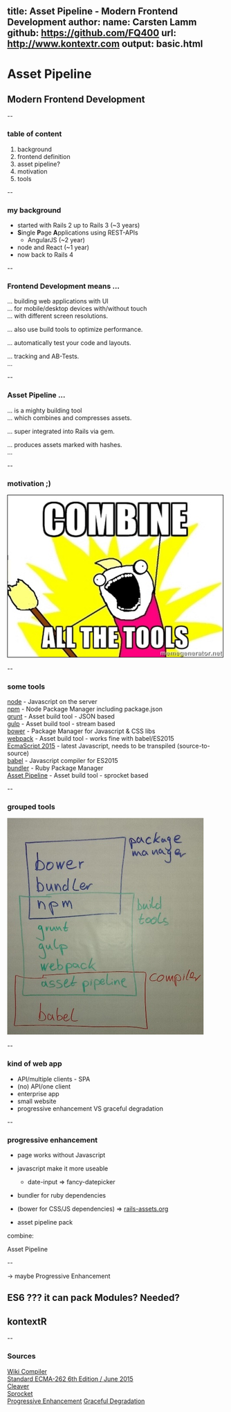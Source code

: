 title: Asset Pipeline - Modern Frontend Development
author:
  name: Carsten Lamm
  github: https://github.com/FQ400
  url: http://www.kontextr.com
output: basic.html
--

# Asset Pipeline
## Modern Frontend Development

--

### table of content

1. background  
1. frontend definition
1. asset pipeline?
1. motivation  
1. tools

--

### my background

- started with Rails 2 up to Rails 3 (~3 years)
- **S**ingle **P**age **A**pplications using REST-APIs
  - AngularJS (~2 year)
- node and React (~1 year)
- now back to Rails 4

--

### Frontend Development means ...

... building web applications with UI  
... for mobile/desktop devices with/without touch  
... with different screen resolutions.

... also use build tools to optimize performance.  

... automatically test your code and layouts.  

... tracking and AB-Tests.  
...

--

### Asset Pipeline ...

... is a mighty building tool  
... which combines and compresses assets.  

... super integrated into Rails via gem.  

... produces assets marked with hashes.  
...

--

### motivation ;)

![](./combine_all_the_tools.jpg)

--

### some tools

[node](https://nodejs.org/en/) - Javascript on the server  
[npm](https://www.npmjs.com/) - Node Package Manager including package.json  
[grunt](http://gruntjs.com/) - Asset build tool - JSON based  
[gulp](https://github.com/gulpjs/gulp/blob/master/docs/getting-started.md) - Asset build tool - stream based  
[bower](http://bower.io/) - Package Manager for Javascript & CSS libs  
[webpack](https://webpack.github.io/) - Asset build tool - works fine with babel/ES2015  
[EcmaScript 2015](https://github.com/lukehoban/es6features) - latest Javascript, needs to be transpiled (source-to-source)  
[babel](https://babeljs.io/) - Javascript compiler for ES2015  
[bundler](http://bundler.io/) - Ruby Package Manager  
[Asset Pipeline](http://guides.rubyonrails.org/asset_pipeline.html) - Asset build tool - sprocket based  

--

### grouped tools

![](./grouped_tools.jpg)

--

### kind of web app

- API/multiple clients - SPA
- (no) API/one client
- enterprise app
- small website
- progressive enhancement VS graceful degradation

--

### progressive enhancement

- page works without Javascript
- javascript make it more useable
  - date-input => fancy-datepicker

- bundler for ruby dependencies
- (bower for CSS/JS dependencies) => [rails-assets.org](rails-assets.org)
- asset pipeline pack


combine:

Asset Pipeline

--

 -> maybe Progressive Enhancement





ES6 ??? it can pack
Modules? Needed?
--

## kontextR



--
### Sources

[Wiki Compiler](https://en.wikipedia.org/wiki/Source-to-source_compiler)  
[Standard ECMA-262 6th Edition / June 2015](http://www.ecma-international.org/ecma-262/6.0/)  
[Cleaver](https://www.npmjs.com/package/cleaver)  
[Sprocket](https://github.com/rails/sprockets)  
[Progressive Enhancement](https://en.wikipedia.org/wiki/Progressive_enhancement)
[Graceful Degradation](https://en.wikipedia.org/wiki/Fault_tolerance)
